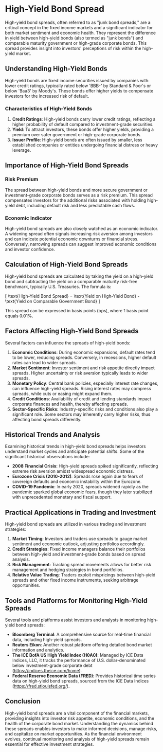 # High-Yield Bond Spread

High-yield bond spreads, often referred to as "junk bond spreads," are a critical concept in the fixed income markets and a significant indicator for both market sentiment and economic health. They represent the difference in yield between high-yield bonds (also termed as "junk bonds") and comparable maturity government or high-grade corporate bonds. This spread provides insight into investors' perceptions of risk within the high-yield market.

## Understanding High-Yield Bonds

High-yield bonds are fixed income securities issued by companies with lower credit ratings, typically rated below 'BBB-' by Standard & Poor's or below 'Baa3' by Moody's. These bonds offer higher yields to compensate investors for the increased risk of default.

### Characteristics of High-Yield Bonds

1. **Credit Ratings**: High-yield bonds carry lower credit ratings, reflecting a higher probability of default compared to investment-grade securities.
2. **Yield**: To attract investors, these bonds offer higher yields, providing a premium over safer government or high-grade corporate bonds.
3. **Issuer Profile**: High-yield bonds are often issued by smaller, less established companies or entities undergoing financial distress or heavy leverage.

## Importance of High-Yield Bond Spreads

### Risk Premium

The spread between high-yield bonds and more secure government or investment-grade corporate bonds serves as a risk premium. This spread compensates investors for the additional risks associated with holding high-yield debt, including default risk and less predictable cash flows.

### Economic Indicator

High-yield bond spreads are also closely watched as an economic indicator. A widening spread often signals increasing risk aversion among investors and can indicate potential economic downturns or financial stress. Conversely, narrowing spreads can suggest improved economic conditions and investor confidence.

## Calculation of High-Yield Bond Spreads

High-yield bond spreads are calculated by taking the yield on a high-yield bond and subtracting the yield on a comparable maturity risk-free benchmark, typically U.S. Treasuries. The formula is:

\[ \text{High-Yield Bond Spread} = \text{Yield on High-Yield Bond} - \text{Yield on Comparable Government Bond} \]

This spread can be expressed in basis points (bps), where 1 basis point equals 0.01%.

## Factors Affecting High-Yield Bond Spreads

Several factors can influence the spreads of high-yield bonds:

1. **Economic Conditions**: During economic expansions, default rates tend to be lower, reducing spreads. Conversely, in recessions, higher default rates can lead to wider spreads.
2. **Market Sentiment**: Investor sentiment and risk appetite directly impact spreads. Higher uncertainty or risk aversion typically leads to wider spreads.
3. **Monetary Policy**: Central bank policies, especially interest rate changes, can influence high-yield spreads. Rising interest rates may compress spreads, while cuts or easing might expand them.
4. **Credit Conditions**: Availability of credit and lending standards impact corporate finances and health, thereby affecting spreads.
5. **Sector-Specific Risks**: Industry-specific risks and conditions also play a significant role. Some sectors may inherently carry higher risks, thus affecting bond spreads differently.

## Historical Trends and Analysis

Examining historical trends in high-yield bond spreads helps investors understand market cycles and anticipate potential shifts. Some of the significant historical observations include:

- **2008 Financial Crisis**: High-yield spreads spiked significantly, reflecting extreme risk aversion amidst widespread economic distress.
- **Eurozone Crisis (2010-2012)**: Spreads rose again due to fears of sovereign defaults and economic instability within the Eurozone.
- **COVID-19 Pandemic**: In early 2020, spreads widened rapidly as the pandemic sparked global economic fears, though they later stabilized with unprecedented monetary and fiscal support.

## Practical Applications in Trading and Investment

High-yield bond spreads are utilized in various trading and investment strategies:

1. **Market Timing**: Investors and traders use spreads to gauge market sentiment and economic outlook, adjusting portfolios accordingly.
2. **Credit Strategies**: Fixed income managers balance their portfolios between high-yield and investment-grade bonds based on spread analysis.
3. **Risk Management**: Tracking spread movements allows for better risk management and hedging strategies in bond portfolios.
4. **Relative Value Trading**: Traders exploit mispricings between high-yield spreads and other fixed income instruments, seeking arbitrage opportunities.

## Tools and Platforms for Monitoring High-Yield Spreads

Several tools and platforms assist investors and analysts in monitoring high-yield bond spreads:

- **Bloomberg Terminal**: A comprehensive source for real-time financial data, including high-yield spreads.
- **Reuters Eikon**: Another robust platform offering detailed bond market information and analytics.
- **The ICE BofA US High Yield Index (H0A0)**: Managed by ICE Data Indices, LLC, it tracks the performance of U.S. dollar-denominated below investment-grade corporate debt (https://indices.theice.com/home).
- **Federal Reserve Economic Data (FRED)**: Provides historical time series data on high-yield bond spreads, sourced from the ICE Data Indices (https://fred.stlouisfed.org/).

## Conclusion

High-yield bond spreads are a vital component of the financial markets, providing insights into investor risk appetite, economic conditions, and the health of the corporate bond market. Understanding the dynamics behind these spreads enables investors to make informed decisions, manage risks, and capitalize on market opportunities. As the financial environment evolves, continual monitoring and analysis of high-yield spreads remain essential for effective investment strategies.